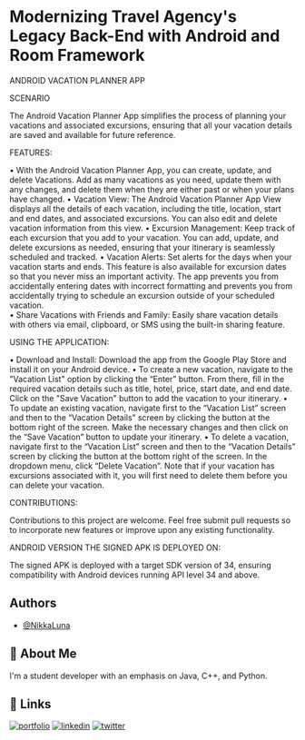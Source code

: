 
# Modernizing Travel Agency's Legacy Back-End with Android and Room Framework



ANDROID VACATION PLANNER APP
 
SCENARIO
 
The Android Vacation Planner App simplifies the process of planning your vacations and associated excursions, ensuring that all your vacation details are saved and available for future reference. 
 
FEATURES:
 
•      With the Android Vacation Planner App, you can create, update, and delete Vacations.  Add as many vacations as you need, update them with any changes, and delete them when they are either past or when your plans have changed. 
•      Vacation View: The Android Vacation Planner App View displays all the details of each vacation, including the title, location, start and end dates, and associated excursions. You can also edit and delete vacation information from this view.
•      Excursion Management: Keep track of each excursion that you add to your vacation.  You can add, update, and delete excursions as needed, ensuring that your itinerary is seamlessly scheduled and tracked.
•      Vacation Alerts: Set alerts for the days when your vacation starts and ends.  This feature is also available for excursion dates so that you never miss an important activity.  The app prevents you from accidentally entering dates with incorrect formatting and prevents you from accidentally trying to schedule an excursion outside of your scheduled vacation.  
•      Share Vacations with Friends and Family: Easily share vacation details with others via email, clipboard, or SMS using the built-in sharing feature.
 
 
USING THE APPLICATION:
 
•      Download and Install: Download the app from the Google Play Store and install it on your Android device.
•      To create a new vacation, navigate to the "Vacation List" option by clicking the “Enter” button.  From there, fill in the required vacation details such as title, hotel, price, start date, and end date. Click on the "Save Vacation" button to add the vacation to your itinerary.
•      To update an existing vacation, navigate first to the “Vacation List” screen and then to the “Vacation Details” screen by clicking the button at the bottom right of the screen.  Make the necessary changes and then click on the “Save Vacation” button to update your itinerary.
•      To delete a vacation, navigate first to the “Vacation List” screen and then to the “Vacation Details” screen by clicking the button at the bottom right of the screen.  In the dropdown menu, click “Delete Vacation”. Note that if your vacation has excursions associated with it, you will first need to delete them before you can delete your vacation.  
 
CONTRIBUTIONS:
 
Contributions to this project are welcome. Feel free submit pull requests so to incorporate new features or improve upon any existing functionality.  
 
 
ANDROID VERSION THE SIGNED APK IS DEPLOYED ON:
 
The signed APK is deployed with a target SDK version of 34, ensuring compatibility with Android devices running API level 34 and above.
 
 


## Authors

- [@NikkaLuna](https://github.com/NikkaLuna)


## 🚀 About Me
I'm a student developer with an emphasis on Java, C++, and Python.  


## 🔗 Links
[![portfolio](https://img.shields.io/badge/my_portfolio-000?style=for-the-badge&logo=ko-fi&logoColor=white)](https://andreachristinehayes.wixsite.com/andreahayesart/)
[![linkedin](https://img.shields.io/badge/linkedin-0A66C2?style=for-the-badge&logo=linkedin&logoColor=white)](https://www.linkedin.com/in/andrea-hayes-msml/)
[![twitter](https://img.shields.io/badge/twitter-1DA1F2?style=for-the-badge&logo=twitter&logoColor=white)](https://twitter.com/AHayes_Ninja_)

